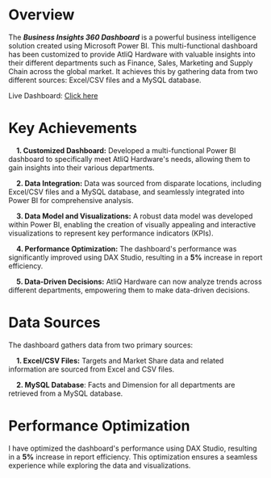 # Overview
The _**Business Insights 360 Dashboard**_ is a powerful business intelligence solution created using Microsoft Power BI. This multi-functional dashboard has been customized to provide AtliQ Hardware with valuable insights into their different departments such as Finance, Sales, Marketing and Supply Chain across the global market. It achieves this by gathering data from two different sources: Excel/CSV files and a MySQL database.

Live Dashboard: [Click here](https://app.powerbi.com/view?r=eyJrIjoiNTEzYTgwYzctZmUyZC00MGNiLWE2YmQtNzhkOTgwNjk0ZTY4IiwidCI6ImM2ZTU0OWIzLTVmNDUtNDAzMi1hYWU5LWQ0MjQ0ZGM1YjJjNCJ9)

# Key Achievements
   &nbsp;&nbsp;&nbsp;&nbsp;**1. Customized Dashboard:** Developed a multi-functional Power BI dashboard to specifically meet AtliQ Hardware's needs, allowing them to gain insights into their various departments. 
   
   &nbsp;&nbsp;&nbsp;&nbsp;**2. Data Integration:** Data was sourced from disparate locations, including Excel/CSV files and a MySQL database, and seamlessly integrated into Power BI for comprehensive analysis.

   &nbsp;&nbsp;&nbsp;&nbsp;**3. Data Model and Visualizations:** A robust data model was developed within Power BI, enabling the creation of visually appealing and interactive visualizations to represent key performance indicators (KPIs).

   &nbsp;&nbsp;&nbsp;&nbsp;**4. Performance Optimization:** The dashboard's performance was significantly improved using DAX Studio, resulting in a **5%** increase in report efficiency.

   &nbsp;&nbsp;&nbsp;&nbsp;**5. Data-Driven Decisions:** AtliQ Hardware can now analyze trends across different departments, empowering them to make data-driven decisions.

# Data Sources
  The dashboard gathers data from two primary sources:

&nbsp;&nbsp;&nbsp;&nbsp;**1. Excel/CSV Files:** Targets and Market Share data and related information are sourced from Excel and CSV files.

&nbsp;&nbsp;&nbsp;&nbsp;**2. MySQL Database**: Facts and Dimension for all departments are retrieved from a MySQL database.

# Performance Optimization
   I have optimized the dashboard's performance using DAX Studio, resulting in a **5%** increase in report efficiency. This optimization ensures a seamless experience while exploring the data and visualizations.

